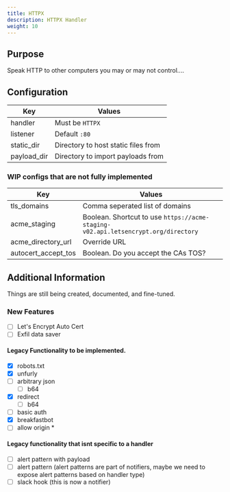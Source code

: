 ```yaml
---
title: HTTPX
description: HTTPX Handler
weight: 10
---
```


## Purpose

Speak HTTP to other computers you may or may not control....


## Configuration

| Key         | Values                              |
|-------------|-------------------------------------|
| handler     | Must be `HTTPX`                     |
| listener    | Default `:80`                       |
| static_dir  | Directory to host static files from |
| payload_dir | Directory to import payloads from   |


### WIP configs that are not fully implemented

| Key                 | Values                                                                            |
|---------------------|-----------------------------------------------------------------------------------|
| tls_domains         | Comma seperated list of domains                                                   |
| acme_staging        | Boolean. Shortcut to use `https://acme-staging-v02.api.letsencrypt.org/directory` |
| acme_directory_url  | Override URL                                                                      |
| autocert_accept_tos | Boolean. Do you accept the CAs TOS?                                               |


## Additional Information

Things are still being created, documented, and fine-tuned.

### New Features

- [ ] Let's Encrypt Auto Cert
- [ ] Exfil data saver

#### Legacy Functionality to be implemented.

- [x] robots.txt
- [x] unfurly
- [ ] arbitrary json
    - [ ] b64
- [x] redirect
    - [ ] b64 
- [ ] basic auth
- [x] breakfastbot
- [ ] allow origin *

#### Legacy functionality that isnt specific to a handler

- [ ] alert pattern with payload
- [ ] alert pattern (alert patterns are part of notifiers, maybe we need to expose alert patterns based on handler type)
- [ ] slack hook (this is now a notifier)
